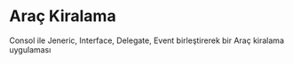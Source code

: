 # Araç Kiralama
Consol ile Jeneric, Interface, Delegate, Event birleştirerek bir Araç kiralama uygulaması
